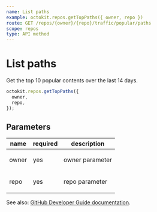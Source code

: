 ```yaml
---
name: List paths
example: octokit.repos.getTopPaths({ owner, repo })
route: GET /repos/{owner}/{repo}/traffic/popular/paths
scope: repos
type: API method
---
```


# List paths

Get the top 10 popular contents over the last 14 days.

```js
octokit.repos.getTopPaths({
  owner,
  repo,
});
```

## Parameters

<table>
  <thead>
    <tr>
      <th>name</th>
      <th>required</th>
      <th>description</th>
    </tr>
  </thead>
  <tbody>
    <tr><td>owner</td><td>yes</td><td>

owner parameter

</td></tr>
<tr><td>repo</td><td>yes</td><td>

repo parameter

</td></tr>
  </tbody>
</table>

See also: [GitHub Developer Guide documentation](https://developer.github.com/v3/repos/traffic/#list-paths).
